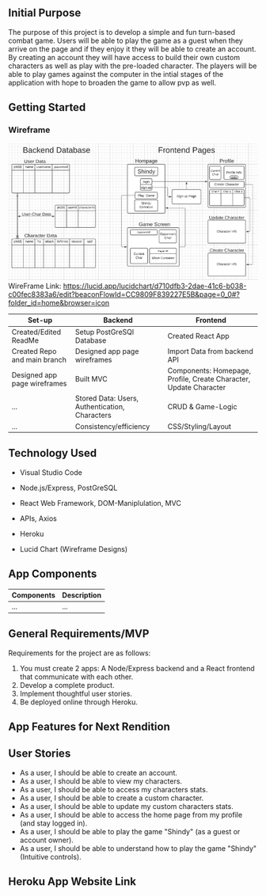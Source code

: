 ## Initial Purpose
The purpose of this project is to develop a simple and fun turn-based combat game. Users will be able to play the game as a guest when they arrive on the page and if they enjoy it they will be able to create an account. By creating an account they will have access to build their own custom characters as well as play with the pre-loaded character. The players will be able to play games against the computer in the intial stages of the application with hope to broaden the game to allow pvp as well.

## Getting Started
### Wireframe
![Wireframe](public/Wireframes.png)
WireFrame Link: https://lucid.app/lucidchart/d710dfb3-2dae-41c6-b038-c00fec8383a6/edit?beaconFlowId=CC9809F839227E5B&page=0_0#?folder_id=home&browser=icon

|**Set-up**|**Backend**|**Frontend**|
|--------|----------|--------|
|Created/Edited ReadMe|Setup PostGreSQl Database|Created React App|
|Created Repo and main branch|Designed app page wireframes|Import Data from backend API|
|Designed app page wireframes|Built MVC|Components: Homepage, Profile, Create Character, Update Character|
|...|Stored Data: Users, Authentication, Characters|CRUD & Game-Logic|
|...|Consistency/efficiency|CSS/Styling/Layout|

## Technology Used
* Visual Studio Code
* Node.js/Express, PostGreSQL
* React Web Framework, DOM-Maniplulation, MVC
* APIs, Axios
* Heroku

* Lucid Chart (Wireframe Designs)

## App Components

|**Components**|**Description**|
|--------------|---------------|
|...|...|


## General Requirements/MVP
Requirements for the project are as follows:
1. You must create 2 apps: A Node/Express backend and a React frontend that communicate with each other.
2. Develop a complete product.
3. Implement thoughtful user stories.
4. Be deployed online through Heroku.


## App Features for Next Rendition


## User Stories
- As a user, I should be able to create an account.
- As a user, I should be able to view my characters.
- As a user, I should be able to access my characters stats.
- As a user, I should be able to create a custom character.
- As a user, I should be able to update my custom characters stats.
- As a user, I should be able to access the home page from my profile (and stay logged in).
- As a user, I should be able to play the game "Shindy" (as a guest or account owner).
- As a user, I should be able to understand how to play the game "Shindy" (Intuitive controls).

## Heroku App Website Link


